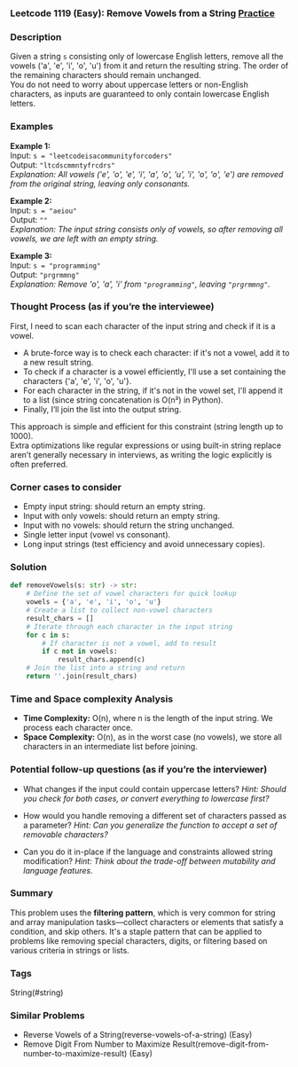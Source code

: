 ### Leetcode 1119 (Easy): Remove Vowels from a String [Practice](https://leetcode.com/problems/remove-vowels-from-a-string)

### Description  
Given a string `s` consisting only of lowercase English letters, remove all the vowels ('a', 'e', 'i', 'o', 'u') from it and return the resulting string. The order of the remaining characters should remain unchanged.  
You do not need to worry about uppercase letters or non-English characters, as inputs are guaranteed to only contain lowercase English letters.

### Examples  

**Example 1:**  
Input: `s = "leetcodeisacommunityforcoders"`  
Output: `"ltcdscmmntyfrcdrs"`  
*Explanation: All vowels ('e', 'o', 'e', 'i', 'a', 'o', 'u', 'i', 'o', 'o', 'e') are removed from the original string, leaving only consonants.*

**Example 2:**  
Input: `s = "aeiou"`  
Output: `""`  
*Explanation: The input string consists only of vowels, so after removing all vowels, we are left with an empty string.*

**Example 3:**  
Input: `s = "programming"`  
Output: `"prgrmmng"`  
*Explanation: Remove 'o', 'a', 'i' from `"programming"`, leaving `"prgrmmng"`.*

### Thought Process (as if you’re the interviewee)  
First, I need to scan each character of the input string and check if it is a vowel.  
- A brute-force way is to check each character: if it's not a vowel, add it to a new result string.
- To check if a character is a vowel efficiently, I'll use a set containing the characters {'a', 'e', 'i', 'o', 'u'}.
- For each character in the string, if it's not in the vowel set, I'll append it to a list (since string concatenation is O(n²) in Python).
- Finally, I’ll join the list into the output string.

This approach is simple and efficient for this constraint (string length up to 1000).  
Extra optimizations like regular expressions or using built-in string replace aren’t generally necessary in interviews, as writing the logic explicitly is often preferred.

### Corner cases to consider  
- Empty input string: should return an empty string.
- Input with only vowels: should return an empty string.
- Input with no vowels: should return the string unchanged.
- Single letter input (vowel vs consonant).
- Long input strings (test efficiency and avoid unnecessary copies).

### Solution

```python
def removeVowels(s: str) -> str:
    # Define the set of vowel characters for quick lookup
    vowels = {'a', 'e', 'i', 'o', 'u'}
    # Create a list to collect non-vowel characters
    result_chars = []
    # Iterate through each character in the input string
    for c in s:
        # If character is not a vowel, add to result
        if c not in vowels:
            result_chars.append(c)
    # Join the list into a string and return
    return ''.join(result_chars)
```

### Time and Space complexity Analysis  

- **Time Complexity:** O(n), where n is the length of the input string. We process each character once.
- **Space Complexity:** O(n), as in the worst case (no vowels), we store all characters in an intermediate list before joining.

### Potential follow-up questions (as if you’re the interviewer)  

- What changes if the input could contain uppercase letters?
  *Hint: Should you check for both cases, or convert everything to lowercase first?*

- How would you handle removing a different set of characters passed as a parameter?
  *Hint: Can you generalize the function to accept a set of removable characters?*

- Can you do it in-place if the language and constraints allowed string modification?
  *Hint: Think about the trade-off between mutability and language features.*

### Summary

This problem uses the **filtering pattern**, which is very common for string and array manipulation tasks—collect characters or elements that satisfy a condition, and skip others. It's a staple pattern that can be applied to problems like removing special characters, digits, or filtering based on various criteria in strings or lists.

### Tags
String(#string)

### Similar Problems
- Reverse Vowels of a String(reverse-vowels-of-a-string) (Easy)
- Remove Digit From Number to Maximize Result(remove-digit-from-number-to-maximize-result) (Easy)